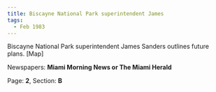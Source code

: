 ```yaml
---  
title: Biscayne National Park superintendent James  
tags:  
  - Feb 1983  
---  
```

  
Biscayne National Park superintendent James Sanders outlines future plans. [Map]  
  
Newspapers: **Miami Morning News or The Miami Herald**  
  
Page: **2**, Section: **B** 
